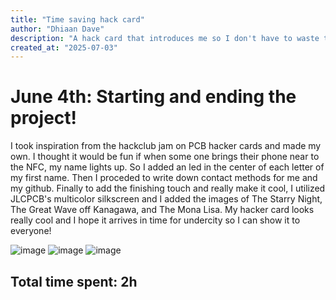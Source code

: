 ```yaml
---
title: "Time saving hack card"
author: "Dhiaan Dave"
description: "A hack card that introduces me so I don't have to waste time! It should save alot of time at undercity!"
created_at: "2025-07-03"
---
```

# June 4th: Starting and ending the project!

I took inspiration from the hackclub jam on PCB hacker cards and made my own. I thought it would be fun if when some one brings their phone near to the NFC, my name lights up. So I added an led in the center of each letter of my first name. Then I proceded to write down contact methods for me and my github. Finally to add the finishing touch and really make it cool, I utilized JLCPCB's multicolor silkscreen and I added the images of The Starry Night, The Great Wave off Kanagawa, and The Mona Lisa. My hacker card looks really cool and I hope it arrives in time for undercity so I can show it to everyone!

![image](https://github.com/user-attachments/assets/49f6f537-8d5f-458d-aba3-67eb22893d3b)
![image](https://github.com/user-attachments/assets/6b436ef3-c52a-4445-a3a4-a9e4f6c0cf20)
![image](https://github.com/user-attachments/assets/32e3dec7-853c-477b-bf2c-d013c16aad63)



**Total time spent: 2h**
---
